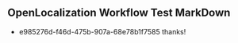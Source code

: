 ## OpenLocalization Workflow Test MarkDown
* e985276d-f46d-475b-907a-68e78b1f7585 thanks!

<!--HONumber=Oct16_HO4-->


